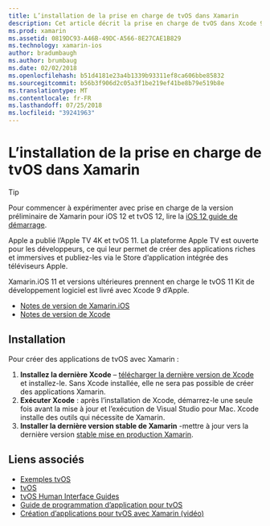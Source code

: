 ```yaml
---
title: L’installation de la prise en charge de tvOS dans Xamarin
description: Cet article décrit la prise en charge de tvOS dans Xcode 9 et 11 de Xamarin.iOS et fournit de brèves instructions concernant la configuration pour développer des applications tvOS avec Xamarin.
ms.prod: xamarin
ms.assetid: 0819DC93-A46B-49DC-A566-8E27CAE1B829
ms.technology: xamarin-ios
author: bradumbaugh
ms.author: brumbaug
ms.date: 02/02/2018
ms.openlocfilehash: b51d4181e23a4b1339b93311ef8ca606bbe85832
ms.sourcegitcommit: b56b3f906d2c05a3f1be219ef41be8b79e519b8e
ms.translationtype: MT
ms.contentlocale: fr-FR
ms.lasthandoff: 07/25/2018
ms.locfileid: "39241963"
---
```

# <a name="installing-tvos-support-in-xamarin"></a>L’installation de la prise en charge de tvOS dans Xamarin

> [!TIP]
> Pour commencer à expérimenter avec prise en charge de la version préliminaire de Xamarin pour iOS 12 et tvOS 12, lire la [iOS 12 guide de démarrage](~/ios/platform/introduction-to-ios12/get-started.md).

Apple a publié l’Apple TV 4K et tvOS 11. La plateforme Apple TV est ouverte pour les développeurs, ce qui leur permet de créer des applications riches et immersives et publiez-les via le Store d’application intégrée des téléviseurs Apple.

Xamarin.iOS 11 et versions ultérieures prennent en charge le tvOS 11 Kit de développement logiciel est livré avec Xcode 9 d’Apple.

- [Notes de version de Xamarin.iOS](https://developer.xamarin.com/releases/ios/)
- [Notes de version de Xcode](https://developer.apple.com/library/content/releasenotes/DeveloperTools/RN-Xcode/Chapters/Introduction.html#//apple_ref/doc/uid/TP40001051-CH1-SW876)

## <a name="installation"></a>Installation

Pour créer des applications de tvOS avec Xamarin :

1. **Installez la dernière Xcode** – [télécharger la dernière version de Xcode](https://developer.apple.com/xcode/download/) et installez-le. Sans Xcode installée, elle ne sera pas possible de créer des applications Xamarin. 
2. **Exécuter Xcode** : après l’installation de Xcode, démarrez-le une seule fois avant la mise à jour et l’exécution de Visual Studio pour Mac. Xcode installe des outils qui nécessite de Xamarin.
3. **Installer la dernière version stable de Xamarin** -mettre à jour vers la dernière version [stable mise en production Xamarin](https://github.com/xamarin/recipes/tree/master/Recipes/cross-platform/ide/change_updates_channel).

## <a name="related-links"></a>Liens associés

- [Exemples tvOS](https://developer.xamarin.com/samples/tvos/all/)
- [tvOS](https://developer.apple.com/tvos/)
- [tvOS Human Interface Guides](https://developer.apple.com/tvos/human-interface-guidelines/)
- [Guide de programmation d’application pour tvOS](https://developer.apple.com/library/prerelease/tvos/documentation/General/Conceptual/AppleTV_PG/)
- [Création d’applications pour tvOS avec Xamarin (vidéo)](https://university.xamarin.com/lightninglectures/tvos-with-xamarin)
